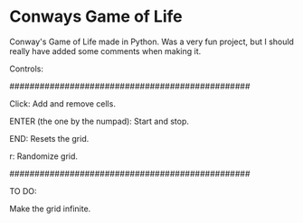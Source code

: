 # Conways Game of Life
Conway's Game of Life made in Python. Was a very fun project, but I should really have added some comments when making it.




Controls:

################################################

Click: Add and remove cells.                   

                                               

ENTER (the one by the numpad): Start and stop. 

                                               

END: Resets the grid.                          

                                               

r: Randomize grid.                             

################################################




TO DO:

Make the grid infinite.
